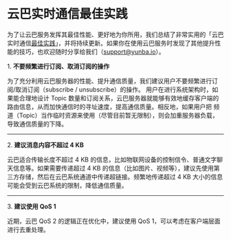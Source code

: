 # 云巴实时通信最佳实践

为了让云巴服务发挥其最佳性能、更好地为你所用，我们总结了非常实用的「云巴实时通信[最佳实践](https://en.wikipedia.org/wiki/Best_practice)」，并将持续更新。如果你在使用云巴服务时发现了其他提升性能的技巧，也欢迎随时分享给我们（support@yunba.io）。

<a name="1"></a>1. **不要频繁进行订阅、取消订阅的操作**

为了充分利用云巴服务器的性能、提升通信质量，我们建议用户不要频繁进行订阅/取消订阅（subscribe / unsubscribe）的操作。
用户在进行系统架构时，如果能合理地设计 Topic 数量和订阅关系，云巴服务器就能够有效地缓存客户端的路由信息，从而加快通信时的寻址速度，提高通信质量。相反地，如果用户把 频道（Topic）当作临时资源来使用（尽管目前暂无限制），则会加重服务器负载，导致通信质量的下降。
 
---
<a name="2"></a>2. **建议消息内容不超过 4 KB**

云巴适合传输长度不超过 4 KB 的信息，比如物联网设备的控制信令、普通文字聊天信息等。如果需要传递超过 4 KB 的信息（比如图片、视频等），建议先使用第三方存储，然后在云巴系统通道中传递超链接。频繁地传递超过 4 KB 大小的信息可能会受到云巴系统的限制，降低通信质量。

---
<a name="3"></a>3. **建议使用 QoS 1**

近期，云巴 QoS 2 的逻辑正在优化中，建议使用 QoS 1，可以考虑在客户端层面进行去重处理。
